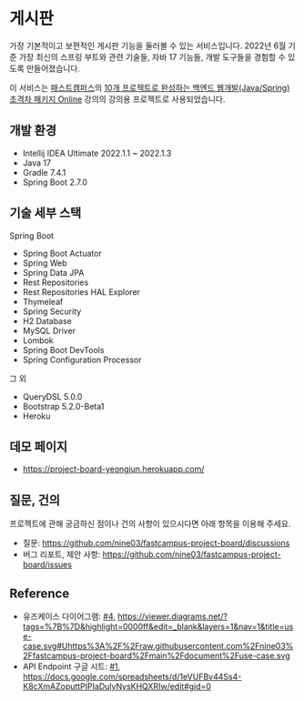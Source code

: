 # 게시판

가장 기본적이고 보편적인 게시판 기능을 둘러볼 수 있는 서비스입니다. 2022년 6월 기준 가장 최신의 스프링 부트와 관련 기술들, 자바 17 기능들, 개발 도구들을 경험할 수 있도록 만들어졌습니다.

이 서비스는 [패스트캠퍼스](https://fastcampus.co.kr/)의 [10개 프로젝트로 완성하는 백엔드 웹개발(Java/Spring) 초격차 패키지 Online](https://fastcampus.co.kr/dev_online_befinal) 강의의 강의용 프로젝트로 사용되었습니다.

## 개발 환경

* Intellij IDEA Ultimate 2022.1.1 ~ 2022.1.3
* Java 17
* Gradle 7.4.1
* Spring Boot 2.7.0

## 기술 세부 스택

Spring Boot

* Spring Boot Actuator
* Spring Web
* Spring Data JPA
* Rest Repositories
* Rest Repositories HAL Explorer
* Thymeleaf
* Spring Security
* H2 Database
* MySQL Driver
* Lombok
* Spring Boot DevTools
* Spring Configuration Processor

그 외

* QueryDSL 5.0.0
* Bootstrap 5.2.0-Beta1
* Heroku

## 데모 페이지

* https://project-board-yeongjun.herokuapp.com/

## 질문, 건의

프로젝트에 관해 궁금하신 점이나 건의 사항이 있으시다면 아래 항목을 이용해 주세요.

* 질문: https://github.com/nine03/fastcampus-project-board/discussions
* 버그 리포트, 제안 사항: https://github.com/nine03/fastcampus-project-board/issues

## Reference

* 유즈케이스 다이어그램: [#4](https://github.com/nine03/fastcampus-project-board/issues/4), https://viewer.diagrams.net/?tags=%7B%7D&highlight=0000ff&edit=_blank&layers=1&nav=1&title=use-case.svg#Uhttps%3A%2F%2Fraw.githubusercontent.com%2Fnine03%2Ffastcampus-project-board%2Fmain%2Fdocument%2Fuse-case.svg
* API Endpoint 구글 시트: [#1](https://github.com/nine03/fastcampus-project-board/issues/1), https://docs.google.com/spreadsheets/d/1eVUFBv44Ss4-K8cXmAZoputtPIPIaDulyNysKHQXRIw/edit#gid=0
